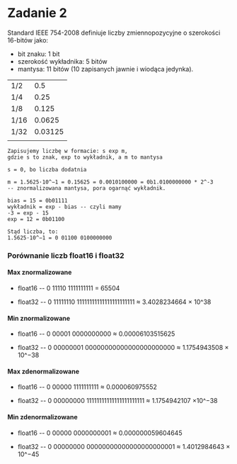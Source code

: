 # Zadanie 2

Standard IEEE 754-2008 definiuje liczby zmiennopozycyjne o szerokości 16-bitów jako:
* bit znaku: 1 bit
* szerokość wykładnika: 5 bitów
* mantysa: 11 bitów (10 zapisanych jawnie i wiodąca jedynka).

|    |   |
|----|----|
|1/2|  0.5  
|1/4|  0.25
|1/8|  0.125
|1/16| 0.0625
|1/32| 0.03125
|        |


```code
Zapisujemy liczbę w formacie: s exp m,
gdzie s to znak, exp to wykładnik, a m to mantysa

s = 0, bo liczba dodatnia

m = 1.5625·10^−1 = 0.15625 = 0.0010100000 = 0b1.0100000000 * 2^-3 
-- znormalizowana mantysa, pora ogarnąć wykładnik.

bias = 15 = 0b01111
wykładnik = exp - bias -- czyli mamy
-3 = exp - 15
exp = 12 = 0b01100

Stąd liczba, to:
1.5625·10^−1 = 0 01100 0100000000
```

### Porównanie liczb float16 i float32

#### Max znormalizowane

* float16 -- 0 11110 1111111111 = 65504

* float32 -- 0 11111110 11111111111111111111111 ≈ 3.4028234664 × 10^38

#### Min znormalizowane

* float16 -- 0 00001 0000000000 ≈ 0.00006103515625

* float32 -- 0 00000001 00000000000000000000000 ≈ 1.1754943508 × 10^−38

#### Max zdenormalizowane

* float16 -- 0 00000 1111111111 ≈ 0.000060975552

* float32 -- 0 00000000 11111111111111111111111 ≈ 1.1754942107 ×10^−38

#### Min zdenormalizowane

* float16 -- 0 00000 0000000001 ≈ 0.000000059604645

* float32 -- 0 00000000 00000000000000000000001 ≈ 1.4012984643 × 10^−45